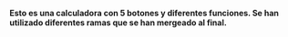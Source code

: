 **Esto es una calculadora con 5 botones y diferentes funciones. Se han utilizado diferentes ramas que se han mergeado al final.**

